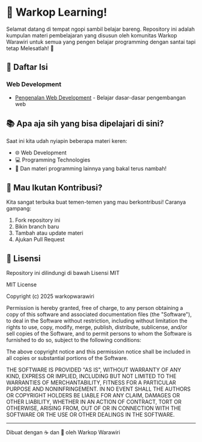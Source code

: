 # 👋 Warkop Learning!

Selamat datang di tempat ngopi sambil belajar bareng. Repository ini adalah kumpulan materi pembelajaran yang disusun oleh komunitas Warkop Warawiri untuk semua yang pengen belajar programming dengan santai tapi tetap Melesatlah! 🚀

## 📑 Daftar Isi

### Web Development
- [Pengenalan Web Development](webdev/README.md) - Belajar dasar-dasar pengembangan web

## 📚 Apa aja sih yang bisa dipelajari di sini?

Saat ini kita udah nyiapin beberapa materi keren:
- 🌐 Web Development
- 💻 Programming Technologies
- 🔧 Dan materi programming lainnya yang bakal terus nambah!


## 🤝 Mau Ikutan Kontribusi?

Kita sangat terbuka buat temen-temen yang mau berkontribusi! Caranya gampang:
1. Fork repository ini
2. Bikin branch baru
3. Tambah atau update materi
4. Ajukan Pull Request

## 📝 Lisensi

Repository ini dilindungi di bawah Lisensi MIT

MIT License

Copyright (c) 2025 warkopwarawiri

Permission is hereby granted, free of charge, to any person obtaining a copy
of this software and associated documentation files (the "Software"), to deal
in the Software without restriction, including without limitation the rights
to use, copy, modify, merge, publish, distribute, sublicense, and/or sell
copies of the Software, and to permit persons to whom the Software is
furnished to do so, subject to the following conditions:

The above copyright notice and this permission notice shall be included in all
copies or substantial portions of the Software.

THE SOFTWARE IS PROVIDED "AS IS", WITHOUT WARRANTY OF ANY KIND, EXPRESS OR
IMPLIED, INCLUDING BUT NOT LIMITED TO THE WARRANTIES OF MERCHANTABILITY,
FITNESS FOR A PARTICULAR PURPOSE AND NONINFRINGEMENT. IN NO EVENT SHALL THE
AUTHORS OR COPYRIGHT HOLDERS BE LIABLE FOR ANY CLAIM, DAMAGES OR OTHER
LIABILITY, WHETHER IN AN ACTION OF CONTRACT, TORT OR OTHERWISE, ARISING FROM,
OUT OF OR IN CONNECTION WITH THE SOFTWARE OR THE USE OR OTHER DEALINGS IN THE
SOFTWARE.

---
Dibuat dengan ☕ dan 💝 oleh Warkop Warawiri
